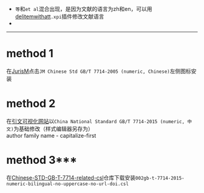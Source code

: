 - `等`和`et al`混合出现，是因为文献的语言为zh和en，可以用[delitemwithatt](https://github.com/redleafnew/delitemwithatt)`.xpi`插件修改文献语言
- 

---

# method 1

在[JurisM](https://juris-m.github.io/styles/)点击`JM Chinese Std GB/T 7714-2005 (numeric, Chinese)`左侧图标安装

# method 2

在[引文可视化网站](https://editor.citationstyles.org/about/)以`China National Standard GB/T 7714-2015 (numeric, 中文)`为基础修改（样式编辑器另存为）  
author family name - capitalize-first

# method 3***

在[Chinese-STD-GB-T-7714-related-csl](https://github.com/redleafnew/Chinese-STD-GB-T-7714-related-csl)仓库下载安装`002gb-t-7714-2015-numeric-bilingual-no-uppercase-no-url-doi.csl`

